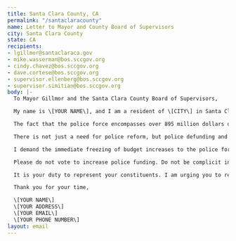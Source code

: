 ```yaml
---
title: Santa Clara County, CA
permalink: "/santaclaracounty"
name: Letter to Mayor and County Board of Supervisors
city: Santa Clara County
state: CA
recipients:
- lgillmor@santaclaraca.gov
- mike.wasserman@bos.sccgov.org
- cindy.chavez@bos.sccgov.org
- dave.cortese@bos.sccgov.org
- supervisor.ellenberg@bos.sccgov.org
- supervisor.simitian@bos.sccgov.org
body: |-
  To Mayor Gillmor and the Santa Clara County Board of Supervisors,

  My name is \[YOUR NAME\], and I am a resident of \[CITY\] in Santa Clara County. This past week, our nation and community have been gripped by protests calling for an end to racism and anti-Blackness and a complete overhaul in our approach to criminal justice in America. I am demanding that our voices be heard, and that real change be made to the way this city allocates its resources.

  The fact that the police force encompasses over 895 million dollars of the county’s general fund is shameful and unproductive. Research shows that a living wage, access to holistic health services and treatment, educational opportunity, and stable housing are far more successful at reducing crime than police or prisons (Source: Popular Democracy).

  There is not just a need for police reform, but police defunding and abolition, because the entire structure of the police force is inherently corrupt and ineffective. The average police recruit spends 58 hours learning how to shoot and only 8 hours learning how to de-escalate (Source: Campaign Zero). They are not trained or equipped to react to the vast majority of crises. Phillip McHarris (doctoral candidate focusing on race), argues that we must work towards a reality in which healthcare workers and emergency response teams handle substance abuse, domestic violence, homelessness, or mental health cases. Policies to “improve the police” are not enough, as there’s no evidence that implicit bias training or community relations initiatives help with reducing the abuses of policing (The Nation). We need to reimagine public safety to prioritize alternatives to conflict rather than defaulting to violence.

  I demand the immediate freezing of budget increases to the police force, cancelling of cadet classes, demilitarization of our forces, and reallocation of funds from police to community-led health and safety strategies.

  Please do not vote to increase police funding. Do not be complicit in the disproportionate targeting of people of color. Propose and vote to expand on its current efforts in healthcare, affordable housing, and restorative justice. We demand a budget that supports community wellbeing, rather than empowers the police forces that tear them apart.

  It is your duty to represent your constituents. I am urging you to revise the Santa Clara County budget for the next fiscal year, and to defund the police. We can be a beacon for other cities to follow if only we have the courage to change.

  Thank you for your time,

  \[YOUR NAME\]
  \[YOUR ADDRESS\]
  \[YOUR EMAIL\]
  \[YOUR PHONE NUMBER\]
layout: email
---
```


